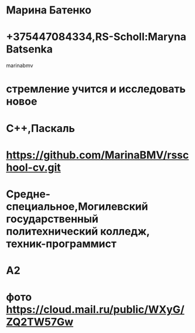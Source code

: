 # Марина Батенко
# +375447084334,RS-Scholl:Maryna Batsenka
 marinabmv
# стремление учится и исследовать новое
# С++,Паскаль
#
# https://github.com/MarinaBMV/rsschool-cv.git
# Средне-специальное,Могилевский государственный политехнический колледж, техник-программист
# A2
# фото https://cloud.mail.ru/public/WXyG/ZQ2TW57Gw
